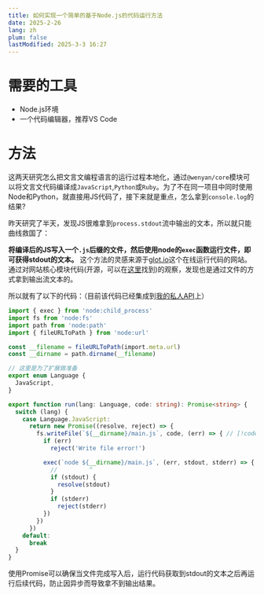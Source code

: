 ```yaml
---
title: 如何实现一个简单的基于Node.js的代码运行方法
date: 2025-2-26
lang: zh
plum: false
lastModified: 2025-3-3 16:27
---
```


# 需要的工具

- Node.js环境
- 一个代码编辑器，推荐VS Code

# 方法

这两天研究怎么把文言文编程语言的运行过程本地化，通过`@wenyan/core`模块可以将文言文代码编译成`JavaScript`,`Python`或`Ruby`。为了不在同一项目中同时使用Node和Python，就直接用JS代码了，接下来就是重点，怎么拿到`console.log`的结果?

昨天研究了半天，发现JS很难拿到`process.stdout`流中输出的文本，所以就只能曲线救国了：

**将编译后的JS写入一个`.js`后缀的文件，然后使用node的`exec`函数运行文件，即可获得stdout的文本。** 这个方法的灵感来源于[glot.io](https://glot.io/)这个在线运行代码的网站。通过对网站核心模块代码(开源，可以在[这里](https://github.com/glotcode)找到)的观察，发现也是通过文件的方式拿到输出流文本的。

所以就有了以下的代码：（目前该代码已经集成到[我的私人API](https://github.com/Vincent-the-gamer/api/blob/main/tools/codeRunner.ts)上）

```ts
import { exec } from 'node:child_process'
import fs from 'node:fs'
import path from 'node:path'
import { fileURLToPath } from 'node:url'

const __filename = fileURLToPath(import.meta.url)
const __dirname = path.dirname(__filename)

// 这里是为了扩展做准备
export enum Language {
  JavaScript,
}

export function run(lang: Language, code: string): Promise<string> {
  switch (lang) {
    case Language.JavaScript:
      return new Promise((resolve, reject) => {
        fs.writeFile(`${__dirname}/main.js`, code, (err) => { // [!code hl]
          if (err)
            reject('Write file error!')

          exec(`node ${__dirname}/main.js`, (err, stdout, stderr) => { // [!code hl]
            //         ^
            if (stdout) {
              resolve(stdout)
            }
            if (stderr)
              reject(stderr)
          })
        })
      })
    default:
      break
  }
}
```

使用Promise可以确保当文件完成写入后，运行代码获取到stdout的文本之后再运行后续代码，防止因异步而导致拿不到输出结果。
